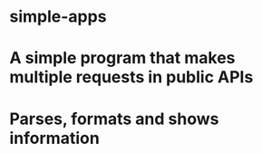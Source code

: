 # simple-apps

# A simple program that makes multiple requests in public APIs
# Parses, formats and shows information

